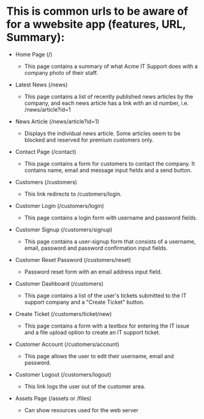 # This is common urls to be aware of for a wwebsite app (features, URL, Summary):

* Home Page (/)
  * This page contains a summary of what Acme IT Support does with a company photo of their staff.

* Latest News (/news)
  * This page contains a list of recently published news articles by the company, and each news article has a link with an id number, i.e. /news/article?id=1
* News Article (/news/article?id=1)

  * Displays the individual news article. Some articles seem to be blocked and reserved for premium customers only.

* Contact Page (/contact)
  * This page contains a form for customers to contact the company. It contains name, email and message input fields and a send button.

* Customers (/customers)
  * This link redirects to /customers/login.

* Customer Login (/customers/login)
  * This page contains a login form with username and password fields.

* Customer Signup (/customers/signup)
  * This page contains a user-signup form that consists of a username, email, password and password confirmation input fields.

* Customer Reset Password (/customers/reset)
  * Password reset form with an email address input field.

* Customer Dashboard (/customers)
  * This page contains a list of the user's tickets submitted to the IT support company and a "Create Ticket" button.

* Create Ticket (/customers/ticket/new)
  * This page contains a form with a textbox for entering the IT issue and a file upload option to create an IT support ticket.

* Customer Account (/customers/account)
  * This page allows the user to edit their username, email and password.

* Customer Logout (/customers/logout)
  * This link logs the user out of the customer area.
  
* Assets Page (/assets or /files)
  * Can show resources used for the web server
